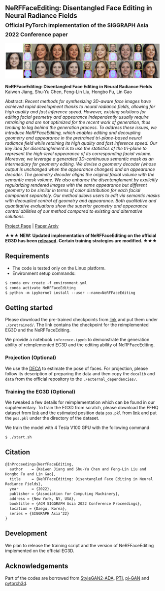 ## NeRFFaceEditing: Disentangled Face Editing in Neural Radiance Fields<br><sub>Official PyTorch implementation of the SIGGRAPH Asia 2022 Conference paper</sub>

![Teaser image](./docs/teaser.png)

**NeRFFaceEditing: Disentangled Face Editing in Neural Radiance Fields**<br>
Kaiwen Jiang, Shu-Yu Chen, Feng-Lin Liu, Hongbo Fu, Lin Gao<br>

Abstract: *Recent methods for synthesizing 3D-aware face images have achieved rapid development thanks to neural radiance fields, allowing for high quality and fast inference speed. However, existing solutions for editing facial geometry and appearance independently usually require retraining and are not optimized for the recent work of generation, thus tending to lag behind the generation process. To address these issues, we introduce NeRFFaceEditing, which enables editing and decoupling geometry and appearance in the pretrained tri-plane-based neural radiance field while retaining its high quality and fast inference speed. Our key idea for disentanglement is to use the statistics of the tri-plane to represent the high-level appearance of its corresponding facial volume. Moreover, we leverage a generated 3D-continuous semantic mask as an intermediary for geometry editing. We devise a geometry decoder (whose output is unchanged when the appearance changes) and an appearance decoder. The geometry decoder aligns the original facial volume with the semantic mask volume. We also enhance the disentanglement by explicitly regularizing rendered images with the same appearance but different geometry to be similar in terms of color distribution for each facial component separately. Our method allows users to edit via semantic masks with decoupled control of geometry and appearance. Both qualitative and quantitative evaluations show the superior geometry and appearance control abilities of our method compared to existing and alternative solutions.*

[Project Page](http://geometrylearning.com/NeRFFaceEditing/) | [Paper Arxiv](https://arxiv.org/pdf/2211.07968.pdf)

**&#9733;&#9733;&#9733; NEW: Updated implementation of NeRFFaceEditing on the official EG3D has been [released](https://github.com/IGLICT/NeRFFaceEditing/tree/updated). Certain training strategies are modified. &#9733;&#9733;&#9733;**

## Requirements
* The code is tested only on the Linux platform.
* Environment setup commands:
```shell
$ conda env create -f environment.yml
$ conda activate NeRFFaceEditing
$ python -m ipykernel install --user --name=NeRFFaceEditing
```

## Getting started
Please download the pre-trained checkpoints from [link](https://drive.google.com/file/d/1PEtz2_TtxB6MTdaaoV8ya3eBlOJsjQkp/view?usp=share_link) and put them under `./pretrained/`. The link contains the checkpoint for the reimplemented EG3D and the NeRFFaceEditing.

We provide a notebook `inference.ipynb` to demonstrate the generation ability of reimplemented EG3D and the editing ability of NeRFFaceEditing.

### Projection (Optional)
We use the [DECA](https://github.com/YadiraF/DECA) to estimate the pose of faces.
For projection, please follow its description of preparing the data and then copy the `decalib` and `data` from the official repository to the `./external_dependencies/`.

### Training the EG3D (Optional)
We tweaked a few details for reimplementation which can be found in our supplementary.
To train the EG3D from scratch, please download the FFHQ dataset from [link](https://github.com/NVlabs/ffhq-dataset) and the estimated position data `pos.pkl` from [link](https://drive.google.com/file/d/1t7SVoZ12O_l0WwAGt16v5qWQTXW-6WFZ/view?usp=sharing) and put the `pos.pkl` under the directory of the dataset.

We train the model with 4 Tesla V100 GPU with the following command:
```shell
$ ./start.sh
```

## Citation
```
@InProceedings{NerfFaceEditing,
  author    = {Kaiwen Jiang and Shu-Yu Chen and Feng-Lin Liu and Hongbo Fu and Lin Gao},
  title     = {NeRFFaceEditing: Disentangled Face Editing in Neural Radiance Fields},
  year      = {2022},
  publisher = {Association for Computing Machinery},
  address = {New York, NY, USA},
  booktitle = {ACM SIGGRAPH Asia 2022 Conference Proceedings},
  location = {Daegu, Korea},
  series = {SIGGRAPH Asia'22}
}
```

## Development
We plan to release the training script and the version of NeRFFaceEditing implemented on the official EG3D.

## Acknowledgements
Part of the codes are borrowed from [StyleGAN2-ADA](https://github.com/NVlabs/stylegan2-ada-pytorch), [PTI](https://github.com/danielroich/PTI), [pi-GAN](https://github.com/marcoamonteiro/pi-GAN) and [pytorch3d](https://github.com/facebookresearch/pytorch3d).
